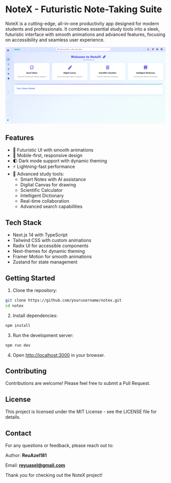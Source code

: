 # NoteX - Futuristic Note-Taking Suite

NoteX is a cutting-edge, all-in-one productivity app designed for modern students and professionals. It combines essential study tools into a sleek, futuristic interface with smooth animations and advanced features, focusing on accessibility and seamless user experience.

<img src="https://github.com/ReuAzel181/NoteX/blob/main/project3.png" styles="width: 700px;">

## Features

- 🚀 Futuristic UI with smooth animations
- 📱 Mobile-first, responsive design
- 🌓 Dark mode support with dynamic theming
- ⚡ Lightning-fast performance
- 🎯 Advanced study tools:
  - Smart Notes with AI assistance
  - Digital Canvas for drawing
  - Scientific Calculator
  - Intelligent Dictionary
  - Real-time collaboration
  - Advanced search capabilities

## Tech Stack

- Next.js 14 with TypeScript
- Tailwind CSS with custom animations
- Radix UI for accessible components
- Next-themes for dynamic theming
- Framer Motion for smooth animations
- Zustand for state management

## Getting Started

1. Clone the repository:
```bash
git clone https://github.com/yourusername/notex.git
cd notex
```

2. Install dependencies:
```bash
npm install
```

3. Run the development server:
```bash
npm run dev
```

4. Open [http://localhost:3000](http://localhost:3000) in your browser.

## Contributing

Contributions are welcome! Please feel free to submit a Pull Request.

## License

This project is licensed under the MIT License - see the LICENSE file for details.

## Contact
For any questions or feedback, please reach out to:

Author: **ReuAzel181**

Email: **reyuasel@gmail.com**

Thank you for checking out the NoteX project!
